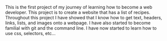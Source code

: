 This is the first project of my journey of learning how to become a web developer.
This project is to create a website that has a list of recipes.
Throughout this project I have showed that I know how to get text, headers, links, lists, and images onto a webpage. I have also started to become familial with git and the command line.
I have now started to learn how to use css, selectors, etc...